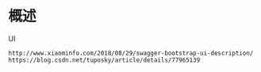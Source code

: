 
# 概述

UI

    http://www.xiaominfo.com/2018/08/29/swagger-bootstrap-ui-description/
    https://blog.csdn.net/tuposky/article/details/77965139
